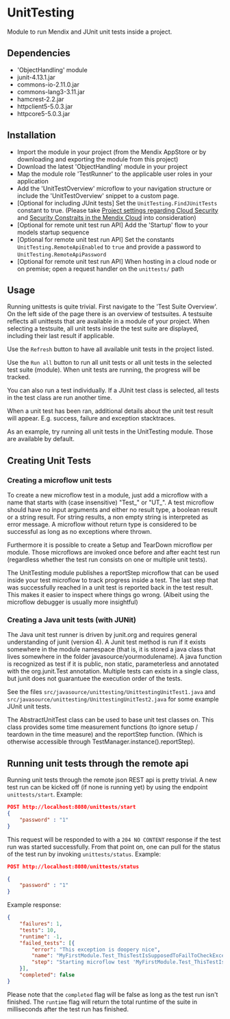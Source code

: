 UnitTesting
===========

Module to run Mendix and JUnit unit tests inside a project.

## Dependencies
- 'ObjectHandling' module
- junit-4.13.1.jar
- commons-io-2.11.0.jar
- commons-lang3-3.11.jar
- hamcrest-2.2.jar
- httpclient5-5.0.3.jar
- httpcore5-5.0.3.jar

## Installation

- Import the module in your project (from the Mendix AppStore or by downloading and exporting the module from this project)
- Download the latest 'ObjectHandling' module in your project
- Map the module role 'TestRunner' to the applicable user roles in your application
- Add the 'UnitTestOverview' microflow to your navigation structure or include the 'UnitTestOverview' snippet to a custom page.
- [Optional for including JUnit tests] Set the `UnitTesting.FindJUnitTests` constant to true. (Please take [Project settings regarding Cloud Security](https://docs.mendix.com/mendixcloud/java-in-the-cloud#emulate-cloud-security) and  [Security Constraits in the Mendix Cloud](https://docs.mendix.com/mendixcloud/security-constraints-in-the-mendix-cloud) into consideration)
- [Optional for remote unit test run API] Add the 'Startup' flow to your models startup sequence
- [Optional for remote unit test run API] Set the constants `UnitTesting.RemoteApiEnabled` to `true` and provide a password to `UnitTesting.RemoteApiPassword`
- [Optional for remote unit test run API] When hosting in a cloud node or on premise; open a request handler on the `unittests/` path

## Usage 

Running unittests is quite trivial. First navigate to the 'Test Suite Overview'. On the left side of the page there is an overview of testsuites. A testsuite reflects all unittests that are available in a module of your project. When selecting a testsuite, all unit tests inside the test suite are displayed, including their last result if applicable. 

Use the `Refresh` button to have all available unit tests in the project listed.

Use the `Run all` button to run all unit tests or all unit tests in the selected test suite (module). When unit tests are running, the progress will be tracked. 

You can also run a test individually. If a JUnit test class is selected, all tests in the test class are run another time. 

When a unit test has been ran, additional details about the unit test result will appear. E.g. success, failure and exception stacktraces. 

As an example, try running all unit tests in the UnitTesting module. Those are available by default. 

## Creating Unit Tests


### Creating a microflow unit tests
 
To create a new microflow test in a module, just add a microflow with a name that starts with (case insensitive) "Test_" or "UT_". A test microflow should have no input arguments and either no result type, a boolean result or a string result. For string results, a non empty string is interpreted as error message. A microflow without return type is considered to be successful as long as no exceptions where thrown. 
 
Furthermore it is possible to create a Setup and TearDown microflow per module. Those microflows are invoked once before and after eacht test run (regardless whether the test run consists on one or multiple unit tests).  
 
The UnitTesting module publishes a reportStep microflow that can be used inside your test microflow to track progress inside a test. The last step that was successfully reached in a unit test is reported back in the test result. This makes it easier to inspect where things go wrong. (Albeit using the microflow debugger is usually more insightful)

### Creating a Java unit tests (with JUNit)
 
The Java unit test runner is driven by junit.org and requires general understanding of junit (version 4). A Junit test method is run if it exists somewhere in the module namespace (that is, it is stored a java class that lives somewhere in the folder javasource/yourmodulename). A java function is recognized as test if it is public, non static, parameterless and annotated with the org.junit.Test annotation. Multiple tests can exists in a single class, but junit does not guarantuee the execution order of the tests.  

See the files `src/javasource/unittesting/UnittestingUnitTest1.java` and `src/javasource/unittesting/UnittestingUnitTest2.java` for some example JUnit unit tests. 

The AbstractUnitTest class can be used to base unit test classes on. This class provides some time measurement functions (to ignore setup / teardown  in the time measure) and the reportStep function. (Which is otherwise accessible through TestManager.instance().reportStep). 

## Running unit tests through the remote api

Running unit tests through the remote json REST api is pretty trivial. A new test run can be kicked off (if none is running yet) by using the endpoint `unittests/start`. Example:

```json
POST http://localhost:8080/unittests/start
{
	"password" : "1"
}
```

This request will be responded to with a `204 NO CONTENT` response if the test run was started successfully. From that point on, one can pull for the status of the test run by invoking `unittests/status`. Example:

```json
POST http://localhost:8080/unittests/status

{
	"password" : "1"
}
```

Example response:
```json
{
    "failures": 1,
    "tests": 10,
    "runtime": -1,
    "failed_tests": [{
        "error": "This exception is doopery nice",
        "name": "MyFirstModule.Test_ThisTestIsSupposedToFailToCheckExceptionRendering",
        "step": "Starting microflow test 'MyFirstModule.Test_ThisTestIsSupposedToFailToCheckExceptionRendering'"
    }],
    "completed": false
}
```

Please note that the `completed` flag will be false as long as the test run isn't finished. The `runtime` flag will return the total runtime of the suite in milliseconds after the test run has finished.
